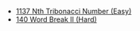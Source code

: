 - [1137 Nth Tribonacci Number (Easy)](../Year/2024/April/1137_Nth_Tribonacci_Number_(Easy).cpp)
- [140 Word Break II (Hard)](../Year/2024/May/140_Word_Break_II_(Hard).cpp)
